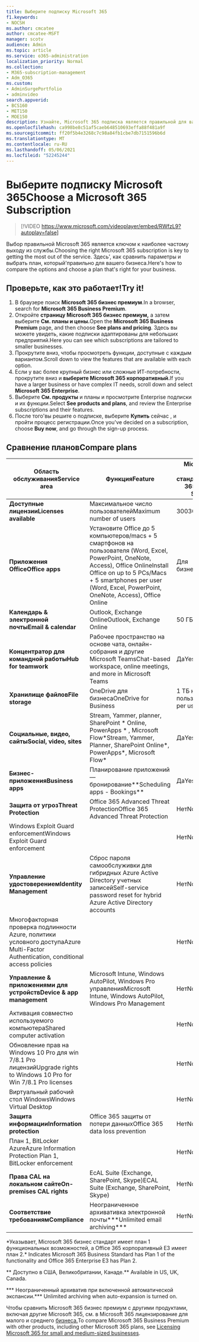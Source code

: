 ```yaml
---
title: Выберите подписку Microsoft 365
f1.keywords:
- NOCSH
ms.author: cmcatee
author: cmcatee-MSFT
manager: scotv
audience: Admin
ms.topic: article
ms.service: o365-administration
localization_priority: Normal
ms.collection:
- M365-subscription-management
- Adm_O365
ms.custom:
- AdminSurgePortfolio
- adminvideo
search.appverid:
- BCS160
- MET150
- MOE150
description: Узнайте, Microsoft 365 подписка является правильной для вашей организации.
ms.openlocfilehash: ca998be8c51af5caeb648510693effa88f481a9f
ms.sourcegitcommit: ff20f5b4e3268c7c98a84fb1cbe7db7151596b6d
ms.translationtype: MT
ms.contentlocale: ru-RU
ms.lasthandoff: 05/06/2021
ms.locfileid: "52245244"
---
```

# <a name="choose-a-microsoft-365-subscription"></a><span data-ttu-id="421b5-103">Выберите подписку Microsoft 365</span><span class="sxs-lookup"><span data-stu-id="421b5-103">Choose a Microsoft 365 Subscription</span></span>

> [!VIDEO https://www.microsoft.com/videoplayer/embed/RWfzL9?autoplay=false]

<span data-ttu-id="421b5-104">Выбор правильной Microsoft 365 является ключом к наиболее частому выходу из службы.</span><span class="sxs-lookup"><span data-stu-id="421b5-104">Choosing the right Microsoft 365 subscription is key to getting the most out of the service.</span></span> <span data-ttu-id="421b5-105">Здесь&#39;, как сравнить параметры и выбрать план, который&#39;правильно для вашего бизнеса.</span><span class="sxs-lookup"><span data-stu-id="421b5-105">Here&#39;s how to compare the options and choose a plan that&#39;s right for your business.</span></span>

## <a name="try-it"></a><span data-ttu-id="421b5-106">Проверьте, как это работает!</span><span class="sxs-lookup"><span data-stu-id="421b5-106">Try it!</span></span>

1. <span data-ttu-id="421b5-107">В браузере поиск **Microsoft 365 бизнес премиум**.</span><span class="sxs-lookup"><span data-stu-id="421b5-107">In a browser, search for  **Microsoft 365 Business Premium**.</span></span>
2. <span data-ttu-id="421b5-108">Откройте **страницу Microsoft 365 бизнес премиум,** а затем выберите **См. планы и цены.**</span><span class="sxs-lookup"><span data-stu-id="421b5-108">Open the  **Microsoft 365 Business Premium**  page, and then choose  **See plans and pricing**.</span></span> <span data-ttu-id="421b5-109">Здесь вы можете увидеть, какие подписки адаптированы для небольших предприятий.</span><span class="sxs-lookup"><span data-stu-id="421b5-109">Here you can see which subscriptions are tailored to smaller businesses.</span></span>
3. <span data-ttu-id="421b5-110">Прокрутите вниз, чтобы просмотреть функции, доступные с каждым вариантом.</span><span class="sxs-lookup"><span data-stu-id="421b5-110">Scroll down to view the features that are available with each option.</span></span>
4. <span data-ttu-id="421b5-111">Если у вас более крупный бизнес или сложные ИТ-потребности, прокрутите вниз и **выберите Microsoft 365 корпоративный.**</span><span class="sxs-lookup"><span data-stu-id="421b5-111">If you have a larger business or have complex IT needs, scroll down and select  **Microsoft 365 Enterprise**.</span></span>
5. <span data-ttu-id="421b5-112">Выберите **См. продукты** и планы и просмотрите Enterprise подписки и их функции.</span><span class="sxs-lookup"><span data-stu-id="421b5-112">Select  **See products and plans**, and review the Enterprise subscriptions and their features.</span></span>
6. <span data-ttu-id="421b5-113">После того&#39;вы решите о подписке, выберите  **Купить** сейчас , и пройти процесс регистрации.</span><span class="sxs-lookup"><span data-stu-id="421b5-113">Once you&#39;ve decided on a subscription, choose  **Buy now**, and go through the sign-up process.</span></span>

## <a name="compare-plans"></a><span data-ttu-id="421b5-114">Сравнение планов</span><span class="sxs-lookup"><span data-stu-id="421b5-114">Compare plans</span></span>

| <span data-ttu-id="421b5-115">Область обслуживания</span><span class="sxs-lookup"><span data-stu-id="421b5-115">Service area</span></span> | <span data-ttu-id="421b5-116">Функция</span><span class="sxs-lookup"><span data-stu-id="421b5-116">Feature</span></span> | <span data-ttu-id="421b5-117">Microsoft 365 бизнес стандарт</span><span class="sxs-lookup"><span data-stu-id="421b5-117">Microsoft 365 Business Standard</span></span> | <span data-ttu-id="421b5-118">Microsoft 365 бизнес премиум</span><span class="sxs-lookup"><span data-stu-id="421b5-118">Microsoft 365 Business Premium</span></span> | <span data-ttu-id="421b5-119">Office 365 корпоративный E3</span><span class="sxs-lookup"><span data-stu-id="421b5-119">Office 365 Enterprise E3</span></span> |
| --- | --- | --- | --- | --- |
| <span data-ttu-id="421b5-120">**Доступные лицензии**</span><span class="sxs-lookup"><span data-stu-id="421b5-120">**Licenses available**</span></span> | <span data-ttu-id="421b5-121">Максимальное число пользователей</span><span class="sxs-lookup"><span data-stu-id="421b5-121">Maximum number of users</span></span> | <span data-ttu-id="421b5-122">300</span><span class="sxs-lookup"><span data-stu-id="421b5-122">300</span></span> | <span data-ttu-id="421b5-123">300</span><span class="sxs-lookup"><span data-stu-id="421b5-123">300</span></span> | <span data-ttu-id="421b5-124">Без ограничений</span><span class="sxs-lookup"><span data-stu-id="421b5-124">Unlimited</span></span> |
| <span data-ttu-id="421b5-125">**Приложения Office**</span><span class="sxs-lookup"><span data-stu-id="421b5-125">**Office apps**</span></span> | <span data-ttu-id="421b5-126">Установите Office до 5 компьютеров/macs + 5 смартфонов на пользователя (Word, Excel, PowerPoint, OneNote, Access), Office Online</span><span class="sxs-lookup"><span data-stu-id="421b5-126">Install Office on up to 5 PCs/Macs + 5 smartphones per user (Word, Excel, PowerPoint, OneNote, Access), Office Online</span></span> | <span data-ttu-id="421b5-127">Для бизнеса</span><span class="sxs-lookup"><span data-stu-id="421b5-127">Business</span></span> | <span data-ttu-id="421b5-128">Для бизнеса</span><span class="sxs-lookup"><span data-stu-id="421b5-128">Business</span></span> | <span data-ttu-id="421b5-129">ProPlus</span><span class="sxs-lookup"><span data-stu-id="421b5-129">ProPlus</span></span> |
| <span data-ttu-id="421b5-130">**Календарь &amp; электронной почты**</span><span class="sxs-lookup"><span data-stu-id="421b5-130">**Email &amp; calendar**</span></span> | <span data-ttu-id="421b5-131">Outlook, Exchange Online</span><span class="sxs-lookup"><span data-stu-id="421b5-131">Outlook, Exchange Online</span></span> | <span data-ttu-id="421b5-132">50 ГБ</span><span class="sxs-lookup"><span data-stu-id="421b5-132">50 GB</span></span> | <span data-ttu-id="421b5-133">50 ГБ</span><span class="sxs-lookup"><span data-stu-id="421b5-133">50 GB</span></span> | <span data-ttu-id="421b5-134">100 ГБ</span><span class="sxs-lookup"><span data-stu-id="421b5-134">100 GB</span></span> |
| <span data-ttu-id="421b5-135">**Концентратор для командной работы**</span><span class="sxs-lookup"><span data-stu-id="421b5-135">**Hub for teamwork**</span></span> | <span data-ttu-id="421b5-136">Рабочее пространство на основе чата, онлайн-собрания и другие Microsoft Teams</span><span class="sxs-lookup"><span data-stu-id="421b5-136">Chat-based workspace, online meetings, and more in Microsoft Teams</span></span> | <span data-ttu-id="421b5-137">Да</span><span class="sxs-lookup"><span data-stu-id="421b5-137">Yes</span></span> | <span data-ttu-id="421b5-138">Да</span><span class="sxs-lookup"><span data-stu-id="421b5-138">Yes</span></span> | <span data-ttu-id="421b5-139">Да</span><span class="sxs-lookup"><span data-stu-id="421b5-139">Yes</span></span> |
| <span data-ttu-id="421b5-140">**Хранилище файлов**</span><span class="sxs-lookup"><span data-stu-id="421b5-140">**File storage**</span></span> | <span data-ttu-id="421b5-141">OneDrive для бизнеса</span><span class="sxs-lookup"><span data-stu-id="421b5-141">OneDrive for Business</span></span> | <span data-ttu-id="421b5-142">1 ТБ на пользователя</span><span class="sxs-lookup"><span data-stu-id="421b5-142">1 TB per user</span></span> | <span data-ttu-id="421b5-143">1 ТБ на пользователя</span><span class="sxs-lookup"><span data-stu-id="421b5-143">1 TB per user</span></span> | <span data-ttu-id="421b5-144">Без ограничений</span><span class="sxs-lookup"><span data-stu-id="421b5-144">Unlimited</span></span> |
| <span data-ttu-id="421b5-145">**Социальные, видео, сайты**</span><span class="sxs-lookup"><span data-stu-id="421b5-145">**Social, video, sites**</span></span> | <span data-ttu-id="421b5-146">Stream, Yammer, planner, SharePoint \* Online, PowerApps \* , Microsoft Flow\*</span><span class="sxs-lookup"><span data-stu-id="421b5-146">Stream, Yammer, Planner, SharePoint Online\*, PowerApps\*, Microsoft Flow\*</span></span> | <span data-ttu-id="421b5-147">Да</span><span class="sxs-lookup"><span data-stu-id="421b5-147">Yes</span></span> | <span data-ttu-id="421b5-148">Да</span><span class="sxs-lookup"><span data-stu-id="421b5-148">Yes</span></span> | <span data-ttu-id="421b5-149">Да</span><span class="sxs-lookup"><span data-stu-id="421b5-149">Yes</span></span> |
| <span data-ttu-id="421b5-150">**Бизнес-приложения**</span><span class="sxs-lookup"><span data-stu-id="421b5-150">**Business apps**</span></span> | <span data-ttu-id="421b5-151">Планирование приложений — бронирование\*\*</span><span class="sxs-lookup"><span data-stu-id="421b5-151">Scheduling apps - Bookings\*\*</span></span> | <span data-ttu-id="421b5-152">Да</span><span class="sxs-lookup"><span data-stu-id="421b5-152">Yes</span></span> | <span data-ttu-id="421b5-153">Да</span><span class="sxs-lookup"><span data-stu-id="421b5-153">Yes</span></span> | <span data-ttu-id="421b5-154">Да</span><span class="sxs-lookup"><span data-stu-id="421b5-154">Yes</span></span> |
| <span data-ttu-id="421b5-155">**Защита от угроз**</span><span class="sxs-lookup"><span data-stu-id="421b5-155">**Threat Protection**</span></span> | <span data-ttu-id="421b5-156">Office 365 Advanced Threat Protection</span><span class="sxs-lookup"><span data-stu-id="421b5-156">Office 365 Advanced Threat Protection</span></span> | <span data-ttu-id="421b5-157">Нет</span><span class="sxs-lookup"><span data-stu-id="421b5-157">No</span></span> | <span data-ttu-id="421b5-158">Да</span><span class="sxs-lookup"><span data-stu-id="421b5-158">Yes</span></span> | <span data-ttu-id="421b5-159">Нет</span><span class="sxs-lookup"><span data-stu-id="421b5-159">No</span></span> |
 | <span data-ttu-id="421b5-160">Windows Exploit Guard enforcement</span><span class="sxs-lookup"><span data-stu-id="421b5-160">Windows Exploit Guard enforcement</span></span>| | <span data-ttu-id="421b5-161">Нет</span><span class="sxs-lookup"><span data-stu-id="421b5-161">No</span></span> | <span data-ttu-id="421b5-162">Да</span><span class="sxs-lookup"><span data-stu-id="421b5-162">Yes</span></span> | <span data-ttu-id="421b5-163">Нет</span><span class="sxs-lookup"><span data-stu-id="421b5-163">No</span></span> |
| <span data-ttu-id="421b5-164">**Управление удостоверением**</span><span class="sxs-lookup"><span data-stu-id="421b5-164">**Identity Management**</span></span> | <span data-ttu-id="421b5-165">Сброс пароля самообслуживки для гибридных Azure Active Directory учетных записей</span><span class="sxs-lookup"><span data-stu-id="421b5-165">Self-service password reset for hybrid Azure Active Directory accounts</span></span> | <span data-ttu-id="421b5-166">Нет</span><span class="sxs-lookup"><span data-stu-id="421b5-166">No</span></span> | <span data-ttu-id="421b5-167">Да</span><span class="sxs-lookup"><span data-stu-id="421b5-167">Yes</span></span> | <span data-ttu-id="421b5-168">Нет</span><span class="sxs-lookup"><span data-stu-id="421b5-168">No</span></span> |
 | <span data-ttu-id="421b5-169">Многофакторная проверка подлинности Azure, политики условного доступа</span><span class="sxs-lookup"><span data-stu-id="421b5-169">Azure Multi-Factor Authentication, conditional access policies</span></span> | | <span data-ttu-id="421b5-170">Нет</span><span class="sxs-lookup"><span data-stu-id="421b5-170">No</span></span> | <span data-ttu-id="421b5-171">Да</span><span class="sxs-lookup"><span data-stu-id="421b5-171">Yes</span></span> | <span data-ttu-id="421b5-172">Нет</span><span class="sxs-lookup"><span data-stu-id="421b5-172">No</span></span> |
| <span data-ttu-id="421b5-173">**Управление &amp; приложениями для устройств**</span><span class="sxs-lookup"><span data-stu-id="421b5-173">**Device &amp; app management**</span></span> | <span data-ttu-id="421b5-174">Microsoft Intune, Windows AutoPilot, Windows Pro управления</span><span class="sxs-lookup"><span data-stu-id="421b5-174">Microsoft Intune, Windows AutoPilot, Windows Pro Management</span></span> | <span data-ttu-id="421b5-175">Нет</span><span class="sxs-lookup"><span data-stu-id="421b5-175">No</span></span> | <span data-ttu-id="421b5-176">Да</span><span class="sxs-lookup"><span data-stu-id="421b5-176">Yes</span></span> | <span data-ttu-id="421b5-177">Нет</span><span class="sxs-lookup"><span data-stu-id="421b5-177">No</span></span> |
 | <span data-ttu-id="421b5-178">Активация совместно используемого компьютера</span><span class="sxs-lookup"><span data-stu-id="421b5-178">Shared computer activation</span></span> | | <span data-ttu-id="421b5-179">Нет</span><span class="sxs-lookup"><span data-stu-id="421b5-179">No</span></span> | <span data-ttu-id="421b5-180">Да</span><span class="sxs-lookup"><span data-stu-id="421b5-180">Yes</span></span> | <span data-ttu-id="421b5-181">Да</span><span class="sxs-lookup"><span data-stu-id="421b5-181">Yes</span></span> |
 | <span data-ttu-id="421b5-182">Обновление прав на Windows 10 Pro для win 7/8.1 Pro лицензий</span><span class="sxs-lookup"><span data-stu-id="421b5-182">Upgrade rights to Windows 10 Pro for Win 7/8.1 Pro licenses</span></span> | | <span data-ttu-id="421b5-183">Нет</span><span class="sxs-lookup"><span data-stu-id="421b5-183">No</span></span> | <span data-ttu-id="421b5-184">Да</span><span class="sxs-lookup"><span data-stu-id="421b5-184">Yes</span></span> | <span data-ttu-id="421b5-185">Нет</span><span class="sxs-lookup"><span data-stu-id="421b5-185">No</span></span> |
 | <span data-ttu-id="421b5-186">Виртуальный рабочий стол Windows</span><span class="sxs-lookup"><span data-stu-id="421b5-186">Windows Virtual Desktop</span></span> | | <span data-ttu-id="421b5-187">Нет</span><span class="sxs-lookup"><span data-stu-id="421b5-187">No</span></span> | <span data-ttu-id="421b5-188">Да</span><span class="sxs-lookup"><span data-stu-id="421b5-188">Yes</span></span> | <span data-ttu-id="421b5-189">Нет</span><span class="sxs-lookup"><span data-stu-id="421b5-189">No</span></span> |
| <span data-ttu-id="421b5-190">**Защита информации**</span><span class="sxs-lookup"><span data-stu-id="421b5-190">**Information protection**</span></span> | <span data-ttu-id="421b5-191">Office 365 защиты от потери данных</span><span class="sxs-lookup"><span data-stu-id="421b5-191">Office 365 data loss prevention</span></span> | <span data-ttu-id="421b5-192">Нет</span><span class="sxs-lookup"><span data-stu-id="421b5-192">No</span></span> | <span data-ttu-id="421b5-193">Да</span><span class="sxs-lookup"><span data-stu-id="421b5-193">Yes</span></span> | <span data-ttu-id="421b5-194">Да</span><span class="sxs-lookup"><span data-stu-id="421b5-194">Yes</span></span> |
 | <span data-ttu-id="421b5-195">План 1, BitLocker Azure</span><span class="sxs-lookup"><span data-stu-id="421b5-195">Azure Information Protection Plan 1, BitLocker enforcement</span></span> | | <span data-ttu-id="421b5-196">Нет</span><span class="sxs-lookup"><span data-stu-id="421b5-196">No</span></span> | <span data-ttu-id="421b5-197">Да</span><span class="sxs-lookup"><span data-stu-id="421b5-197">Yes</span></span> | <span data-ttu-id="421b5-198">Нет</span><span class="sxs-lookup"><span data-stu-id="421b5-198">No</span></span> |
| <span data-ttu-id="421b5-199">**Права CAL на локальном сайте**</span><span class="sxs-lookup"><span data-stu-id="421b5-199">**On-premises CAL rights**</span></span> | <span data-ttu-id="421b5-200">EcAL Suite (Exchange, SharePoint, Skype)</span><span class="sxs-lookup"><span data-stu-id="421b5-200">ECAL Suite (Exchange, SharePoint, Skype)</span></span> | <span data-ttu-id="421b5-201">Нет</span><span class="sxs-lookup"><span data-stu-id="421b5-201">No</span></span> | <span data-ttu-id="421b5-202">Нет</span><span class="sxs-lookup"><span data-stu-id="421b5-202">No</span></span> | <span data-ttu-id="421b5-203">Да</span><span class="sxs-lookup"><span data-stu-id="421b5-203">Yes</span></span> |
| <span data-ttu-id="421b5-204">**Соответствие требованиям**</span><span class="sxs-lookup"><span data-stu-id="421b5-204">**Compliance**</span></span> | <span data-ttu-id="421b5-205">Неограниченное архивативка электронной почты\*\*\*</span><span class="sxs-lookup"><span data-stu-id="421b5-205">Unlimited email archiving\*\*\*</span></span> | <span data-ttu-id="421b5-206">Нет</span><span class="sxs-lookup"><span data-stu-id="421b5-206">No</span></span> | <span data-ttu-id="421b5-207">Да</span><span class="sxs-lookup"><span data-stu-id="421b5-207">Yes</span></span> | <span data-ttu-id="421b5-208">Да</span><span class="sxs-lookup"><span data-stu-id="421b5-208">Yes</span></span> |

<span data-ttu-id="421b5-209">\*Указывает, Microsoft 365 бизнес стандарт имеет план 1 функциональных возможностей, а Office 365 корпоративный E3 имеет план 2.</span><span class="sxs-lookup"><span data-stu-id="421b5-209">\* Indicates Microsoft 365 Business Standard has Plan 1 of the functionality and Office 365 Enterprise E3 has Plan 2.</span></span>

<span data-ttu-id="421b5-210">\*\* Доступно в США, Великобритании, Канаде.</span><span class="sxs-lookup"><span data-stu-id="421b5-210">\*\* Available in US, UK, Canada.</span></span>

<span data-ttu-id="421b5-211">\*\*\* Неограниченный архиватив при включенной автоматической экспансии.</span><span class="sxs-lookup"><span data-stu-id="421b5-211">\*\*\* Unlimited archiving when auto-expansion is turned on.</span></span>

<span data-ttu-id="421b5-212">Чтобы сравнить Microsoft 365 бизнес премиум с другими продуктами, включая другие Microsoft 365, см. в Microsoft 365 лицензирование для малого и среднего [бизнеса.](/office365/servicedescriptions/microsoft-365-service-descriptions/licensing-microsoft-365-in-smb)</span><span class="sxs-lookup"><span data-stu-id="421b5-212">To compare Microsoft 365 Business Premium with other products, including other Microsoft 365 plans, see [Licensing Microsoft 365 for small and medium-sized businesses](/office365/servicedescriptions/microsoft-365-service-descriptions/licensing-microsoft-365-in-smb).</span></span>
